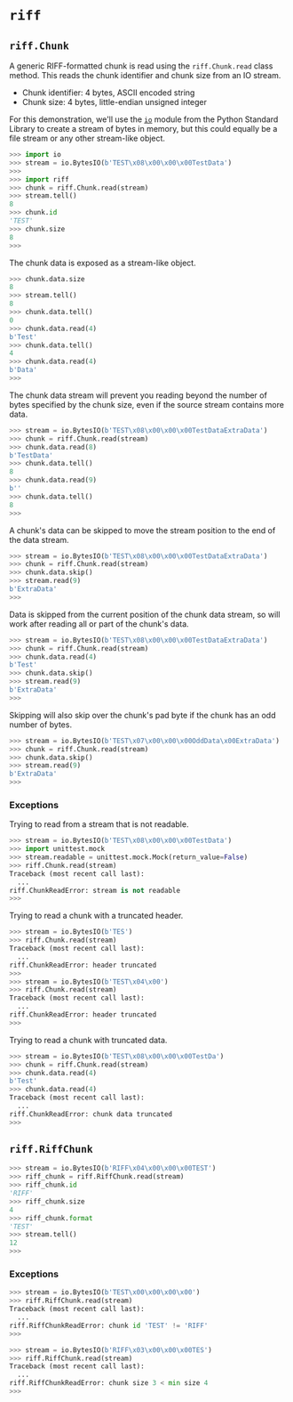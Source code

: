 # `riff`

## `riff.Chunk`

A generic RIFF-formatted chunk is read using the `riff.Chunk.read` class method. This reads the chunk identifier and chunk size from an IO stream.

- Chunk identifier: 4 bytes, ASCII encoded string
- Chunk size: 4 bytes, little-endian unsigned integer

For this demonstration, we'll use the [`io`](https://docs.python.org/library/io.html) module from the Python Standard Library to create a stream of bytes in memory, but this could equally be a file stream or any other stream-like object.

```python
>>> import io
>>> stream = io.BytesIO(b'TEST\x08\x00\x00\x00TestData')
>>>
>>> import riff
>>> chunk = riff.Chunk.read(stream)
>>> stream.tell()
8
>>> chunk.id
'TEST'
>>> chunk.size
8
>>>
```

The chunk data is exposed as a stream-like object.

```python
>>> chunk.data.size
8
>>> stream.tell()
8
>>> chunk.data.tell()
0
>>> chunk.data.read(4)
b'Test'
>>> chunk.data.tell()
4
>>> chunk.data.read(4)
b'Data'
>>>
```

The chunk data stream will prevent you reading beyond the number of bytes specified by the chunk size, even if the source stream contains more data.

```python
>>> stream = io.BytesIO(b'TEST\x08\x00\x00\x00TestDataExtraData')
>>> chunk = riff.Chunk.read(stream)
>>> chunk.data.read(8)
b'TestData'
>>> chunk.data.tell()
8
>>> chunk.data.read(9)
b''
>>> chunk.data.tell()
8
>>>
```

A chunk's data can be skipped to move the stream position to the end of the data stream.

```python
>>> stream = io.BytesIO(b'TEST\x08\x00\x00\x00TestDataExtraData')
>>> chunk = riff.Chunk.read(stream)
>>> chunk.data.skip()
>>> stream.read(9)
b'ExtraData'
>>>
```

Data is skipped from the current position of the chunk data stream, so will work after reading all or part of the chunk's data.

```python
>>> stream = io.BytesIO(b'TEST\x08\x00\x00\x00TestDataExtraData')
>>> chunk = riff.Chunk.read(stream)
>>> chunk.data.read(4)
b'Test'
>>> chunk.data.skip()
>>> stream.read(9)
b'ExtraData'
>>>
```

Skipping will also skip over the chunk's pad byte if the chunk has an odd number of bytes.

```python
>>> stream = io.BytesIO(b'TEST\x07\x00\x00\x00OddData\x00ExtraData')
>>> chunk = riff.Chunk.read(stream)
>>> chunk.data.skip()
>>> stream.read(9)
b'ExtraData'
>>>
```

### Exceptions

Trying to read from a stream that is not readable.

```python
>>> stream = io.BytesIO(b'TEST\x08\x00\x00\x00TestData')
>>> import unittest.mock
>>> stream.readable = unittest.mock.Mock(return_value=False)
>>> riff.Chunk.read(stream)
Traceback (most recent call last):
  ...
riff.ChunkReadError: stream is not readable
>>>
```

Trying to read a chunk with a truncated header.

```python
>>> stream = io.BytesIO(b'TES')
>>> riff.Chunk.read(stream)
Traceback (most recent call last):
  ...
riff.ChunkReadError: header truncated
>>>
>>> stream = io.BytesIO(b'TEST\x04\x00')
>>> riff.Chunk.read(stream)
Traceback (most recent call last):
  ...
riff.ChunkReadError: header truncated
>>>
```

Trying to read a chunk with truncated data.

```python
>>> stream = io.BytesIO(b'TEST\x08\x00\x00\x00TestDa')
>>> chunk = riff.Chunk.read(stream)
>>> chunk.data.read(4)
b'Test'
>>> chunk.data.read(4)
Traceback (most recent call last):
  ...
riff.ChunkReadError: chunk data truncated
>>>
```

## `riff.RiffChunk`

```python
>>> stream = io.BytesIO(b'RIFF\x04\x00\x00\x00TEST')
>>> riff_chunk = riff.RiffChunk.read(stream)
>>> riff_chunk.id
'RIFF'
>>> riff_chunk.size
4
>>> riff_chunk.format
'TEST'
>>> stream.tell()
12
>>>
```

### Exceptions

```python
>>> stream = io.BytesIO(b'TEST\x00\x00\x00\x00')
>>> riff.RiffChunk.read(stream)
Traceback (most recent call last):
  ...
riff.RiffChunkReadError: chunk id 'TEST' != 'RIFF'
>>>
```

```python
>>> stream = io.BytesIO(b'RIFF\x03\x00\x00\x00TES')
>>> riff.RiffChunk.read(stream)
Traceback (most recent call last):
  ...
riff.RiffChunkReadError: chunk size 3 < min size 4
>>>
```
